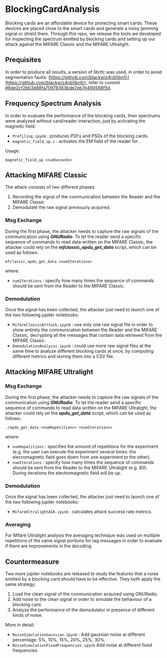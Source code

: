 # BlockingCardAnalysis

Blocking cards are an affordable device for protecting smart cards. These devices are placed close to the smart cards and generate a noisy jamming signal or shield them.
Through this repo, we release the tools we developed for inspecting the spectrum emitted by blocking cards and setting up our attack against the MIFARE Classic and the MIFARE Ultralight.

## Prequisites
In order to produce all results, a version of libnfc was used, in order to avoid segmentation faults: [https://github.com/blackwiz4rd/libnfc](https://github.com/blackwiz4rd/libnfc), refer to commit [#6de2cf2bb3d88fa70978363bde2eb7e490568f5d](https://github.com/blackwiz4rd/libnfc/commit/6de2cf2bb3d88fa70978363bde2eb7e490568f5d).

## Frequency Spectrum Analysis
In order to evaluate the performance of the blocking cards, their spectrums were analyzed without card/reader interaction, just by activating the magnetic field:
* `Profiling.ipynb` : produces PDFs and PSDs of the blocking cards.
* `magnetic_field_up.c` : activates the EM field of the reader for <numSeconds>.

Usage:
```
magnetic_field_up <numSeconds>
```


## Attacking MIFARE Classic
The attack consists of two different phases: 
1. Recording the signal of the communication between the Reader and the MIFARE Classic
1. Demodulate the raw signal previously acquired.

### Msg Exchange
During the first phase, the attacker needs to capture the raw signals of the communication using ***GNURadio***. To let the reader send a specific sequence of commands to read data written on the MIFARE Classic, the attacker could rely on the ***mfclassic_apdu_get_data*** script, which can be used as follows:

```
mfclassic_apdu_get_data <numIterations>
```

where:

* `numIterations` : specify how many times the sequence of commands should be sent from the Reader to the MIFARE Classic.

### Demodulation
Once the signal has been collected, the attacker just need to launch one of the two following jupiter notebooks:
* `MifareClassicAtttack.ipynb` : use only one raw signal file in order to show entirely the communication between the Reader and the MIFARE Classic, decrypting all the messages that contain data retrieved from the MIFARE Classic.
* `DemodulationAnalysis.ipynb` : could use more raw signal files at the same time to analyze different blocking cards at once, by computing different metrics and storing them into a CSV file.

## Attacking MIFARE Ultralight

### Msg Exchange
During the first phase, the attacker needs to capture the raw signals of the communication using ***GNURadio***. To let the reader send a specific sequence of commands to read data written on the MIFARE Ultralight, the attacker could rely on the ***apdu_get_data*** script, which can be used as follows:

```
./apdu_get_data <numRepetitions> <numIterations>
```

where:
* `numRepetitions` : specifies the amount of repetitions for the experiment (e.g. the user can execute the experiment several times: the elecromagnetic field goes down from one experiment to the other).
* `numIterations` : specify how many times the sequence of commands should be sent from the Reader to the MIFARE Ultralight (e.g. 80). During iterations the electromagnetic field will be up.

### Demodulation
Once the signal has been collected, the attacker just need to launch one of the two following jupiter notebooks:
* `MifareUltralightASR.ipynb` : calculates attack success rate metrics.

### Averaging
For Mifare Ultralight analysis the averaging technique was used on multiple repetitions of the same signal portions for tag messages in order to evaluate if there are improvements in the decoding.

## Countermeasure
Two more jupiter notebooks are released to study the features that a noise emitted by a blocking card should have to be effective.
They both apply the same strategy:
1. Load the clean signal of the communication acquired using GNURadio.
1. Add noise to the clean signal in order to simulate the behaviour of a blocking card.
1. Analyze the performance of the demodulator in presence of different kinds of noise.

More in detail:
* `NoiseSimulationGaussian.ipynb` : Add gaussian noise at different percentage: 5%, 10%, 15%, 20%, 25%, 30%.
* `NoiseSimulationFixedFrequencies.ipynb` Add noise at different fixed frequencies.


